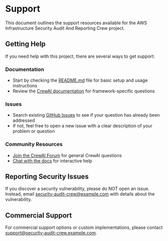 # Support

This document outlines the support resources available for the AWS Infrastructure Security Audit And Reporting Crew project.

## Getting Help

If you need help with this project, there are several ways to get support:

### Documentation

- Start by checking the [README.md](README.md) file for basic setup and usage instructions
- Review the [CrewAI documentation](https://docs.crewai.com) for framework-specific questions

### Issues

- Search existing [GitHub Issues](https://github.com/yourusername/deploy-crewai-agents-terraform/issues) to see if your question has already been addressed
- If not, feel free to open a new issue with a clear description of your problem or question

### Community Resources

- [Join the CrewAI Forum](https://community.crewai.com) for general CrewAI questions
- [Chat with the docs](https://chatg.pt/DWjSBZn) for interactive help

## Reporting Security Issues

If you discover a security vulnerability, please do NOT open an issue. Instead, email security-audit-crew@example.com with details about the vulnerability.

## Commercial Support

For commercial support options or custom implementations, please contact support@security-audit-crew.example.com.
